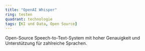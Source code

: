 ```yaml
---
title: "OpenAI Whisper"
ring: testen
quadrant: technologie
tags: [KI und Data, Open Source]
---
```


Open-Source Speech-to-Text-System mit hoher Genauigkeit und Unterstützung für zahlreiche Sprachen.
